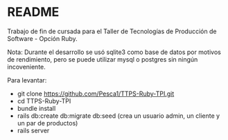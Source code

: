 # README

Trabajo de fin de cursada para el Taller de Tecnologías de Producción de Software - Opción Ruby.

Nota:
Durante el desarrollo se usó sqlite3 como base de datos por motivos de rendimiento, pero se puede utilizar mysql o postgres
sin ningún incoveniente.

Para levantar:
- git clone https://github.com/Pesca1/TTPS-Ruby-TPI.git
- cd TTPS-Ruby-TPI
- bundle install
- rails db:create db:migrate db:seed (crea un usuario admin, un cliente y un par de productos)
- rails server